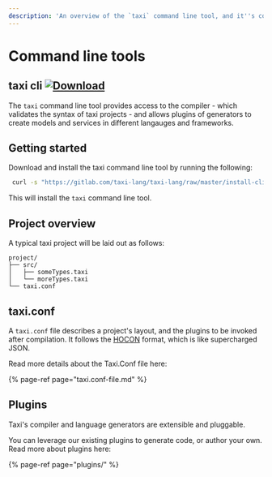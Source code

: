 ```yaml
---
description: 'An overview of the `taxi` command line tool, and it''s config'
---
```


# Command line tools

## taxi cli [ ![Download](https://api.bintray.com/packages/taxi-lang/releases/taxi-cli/images/download.svg) ](https://bintray.com/taxi-lang/releases/taxi-cli/_latestVersion)

The `taxi` command line tool provides access to the compiler - which validates the syntax of taxi projects  - and allows plugins of generators to create models and services in different langauges and frameworks.

## Getting started

Download and install the taxi command line tool by running the following:

```bash
 curl -s "https://gitlab.com/taxi-lang/taxi-lang/raw/master/install-cli.py" | python3
```

This will install the `taxi` command line tool.

## Project overview

A typical taxi project will be laid out as follows:

```text
project/
├── src/
│   ├── someTypes.taxi
│   └── moreTypes.taxi
└── taxi.conf
```

## taxi.conf

A `taxi.conf` file describes a project's layout, and the plugins to be invoked after compilation.  It follows the [HOCON](https://github.com/lightbend/config/blob/master/HOCON.md#hocon-human-optimized-config-object-notation) format, which is like supercharged JSON.

Read more details about the Taxi.Conf file here:

{% page-ref page="taxi.conf-file.md" %}

## Plugins

Taxi's compiler and language generators are extensible and pluggable. 

You can leverage our existing plugins to generate code, or author your own.  Read more about plugins here:

{% page-ref page="plugins/" %}





